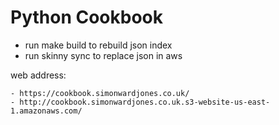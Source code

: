 # Python Cookbook


- run make build to rebuild json index
- run skinny sync to replace json in aws


web address:

    - https://cookbook.simonwardjones.co.uk/
    - http://cookbook.simonwardjones.co.uk.s3-website-us-east-1.amazonaws.com/

